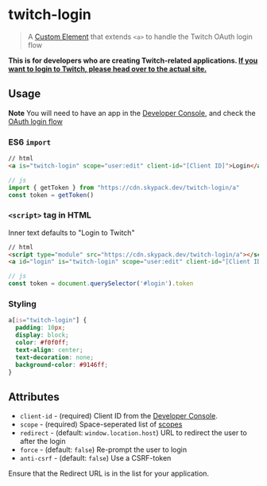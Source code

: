 # twitch-login
> A [Custom Element](https://webcomponents.org/) that extends `<a>` to handle the Twitch OAuth login flow

**This is for developers who are creating Twitch-related applications. [If you want to login to Twitch, please head over to the actual site.](https://www.twitch.tv/login)**

## Usage

**Note** You will need to have an app in the [Developer Console](https://dev.twitch.tv/console/), and check the [OAuth login flow](https://dev.twitch.tv/docs/authentication/getting-tokens-oauth)

### ES6 `import`
```html
// html
<a is="twitch-login" scope="user:edit" client-id="[Client ID]">Login</a>
```
```javascript
// js
import { getToken } from "https://cdn.skypack.dev/twitch-login/a"
const token = getToken()
```

### `<script>` tag in HTML
Inner text defaults to "Login to Twitch"
```html
// html
<script type="module" src="https://cdn.skypack.dev/twitch-login/a"></script>
<a id="login" is="twitch-login" scope="user:edit" client-id="[Client ID]"></a>
```
```javascript
// js
const token = document.querySelector('#login').token
```

### Styling
```css
a[is="twitch-login"] {
  padding: 10px;
  display: block;
  color: #f0f0ff;
  text-align: center;
  text-decoration: none;
  background-color: #9146ff;
}
```

## Attributes

- `client-id` - (required) Client ID from the [Developer Console](https://dev.twitch.tv/console/apps/).
- `scope` - (required) Space-seperated list of [scopes](https://dev.twitch.tv/docs/authentication/#scopes)
- `redirect` - (default: `window.location.host`) URL to redirect the user to after the login
- `force` - (default: `false`) Re-prompt the user to login
- `anti-csrf` - (default: `false`) Use a CSRF-token

Ensure that the Redirect URL is in the list for your application.